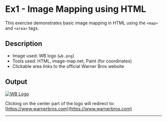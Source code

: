 # Ex1 - Image Mapping using HTML

This exercise demonstrates basic image mapping in HTML using the `<map>` and `<area>` tags.

## Description
- Image used: WB logo (`wb.png`)
- Tools used: HTML, image-map.net, Paint (for coordinates)
- Clickable area links to the official Warner Bros website

## Output
[![WB Logo](wb.png)](https://www.warnerbros.com)


Clicking on the center part of the logo will redirect to:  
[https://www.warnerbros.com](https://www.warnerbros.com)

---
